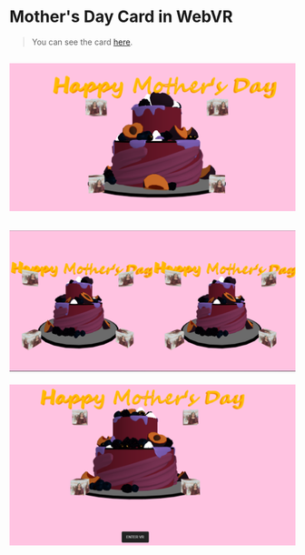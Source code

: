 # Mother's Day Card in WebVR

>You can see the card [here](https://happy-mothers-day.ishkapoor.repl.co/).

![View in browser](captures/Capture.PNG)
-
![View in VR](captures/Capture2.PNG)
-
![View in VR](captures/Capture1.PNG)
